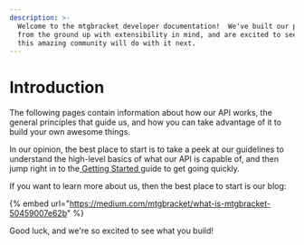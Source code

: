 ```yaml
---
description: >-
  Welcome to the mtgbracket developer documentation!  We've built our product
  from the ground up with extensibility in mind, and are excited to see what
  this amazing community will do with it next.
---
```


# Introduction

The following pages contain information about how our API works, the general principles that guide us, and how you can take advantage of it to build your own awesome things.

In our opinion, the best place to start is to take a peek at our guidelines to understand the high-level basics of what our API is capable of, and then jump right in to the[ Getting Started ](guides/getting-started.md)guide to get going quickly.

If you want to learn more about us, then the best place to start is our blog:

{% embed url="https://medium.com/mtgbracket/what-is-mtgbracket-50459007e62b" %}

Good luck, and we're so excited to see what you build!

